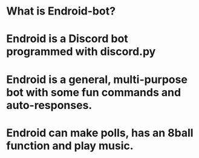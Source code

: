 # What is Endroid-bot?

# Endroid is a Discord bot programmed with discord.py

# Endroid is a general, multi-purpose bot with some fun commands and auto-responses.

# Endroid can make polls, has an 8ball function and play music.